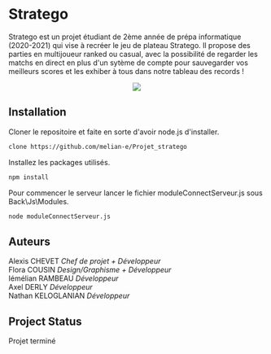 # Stratego

Stratego est un projet étudiant de 2ème année de prépa informatique (2020-2021) qui vise à recréer le jeu de plateau Stratego. Il propose des parties en multijoueur ranked ou casual, avec la possibilité de regarder les matchs en direct en plus d'un sytème de compte pour sauvegarder vos meilleurs scores et les exhiber à tous dans notre tableau des records !  
<p align="center">
  <img src="https://cdn.discordapp.com/attachments/759101091198664754/829062653652893736/unknown.png" />
</p>


## Installation

Cloner le repositoire et faite en sorte d'avoir node.js d'installer.
```bash
clone https://github.com/melian-e/Projet_stratego
```
Installez les packages utilisés.
```bash
npm install
```
Pour commencer le serveur lancer le fichier moduleConnectServeur.js sous Back\Js\Modules.
```bash
node moduleConnectServeur.js
```

## Auteurs

Alexis CHEVET       _Chef de projet + Développeur_  
Flora COUSIN        _Design/Graphisme + Développeur_  
Iémélian RAMBEAU    _Développeur_  
Axel DERLY          _Développeur_  
Nathan KELOGLANIAN  _Développeur_  

## Project Status

Projet terminé

